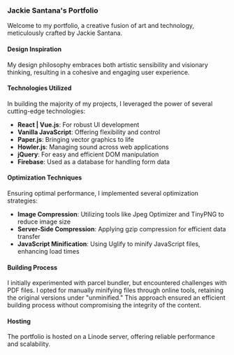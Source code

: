 ### Jackie Santana's Portfolio

Welcome to my portfolio, a creative fusion of art and technology, meticulously crafted by Jackie Santana.

#### Design Inspiration
My design philosophy embraces both artistic sensibility and visionary thinking, resulting in a cohesive and engaging user experience.

#### Technologies Utilized
In building the majority of my projects, I leveraged the power of several cutting-edge technologies:
- **React | Vue.js**: For robust UI development
- **Vanilla JavaScript**: Offering flexibility and control
- **Paper.js**: Bringing vector graphics to life
- **Howler.js**: Managing sound across web applications
- **jQuery**: For easy and efficient DOM manipulation
- **Firebase**: Used as a database for handling form data

#### Optimization Techniques
Ensuring optimal performance, I implemented several optimization strategies:
- **Image Compression**: Utilizing tools like Jpeg Optimizer and TinyPNG to reduce image size
- **Server-Side Compression**: Applying gzip compression for efficient data transfer
- **JavaScript Minification**: Using Uglify to minify JavaScript files, enhancing load times

#### Building Process
I initially experimented with parcel bundler, but encountered challenges with PDF files. I opted for manually minifying files through online tools, retaining the original versions under "unminified." This approach ensured an efficient building process without compromising the integrity of the content.

#### Hosting
The portfolio is hosted on a Linode server, offering reliable performance and scalability.
